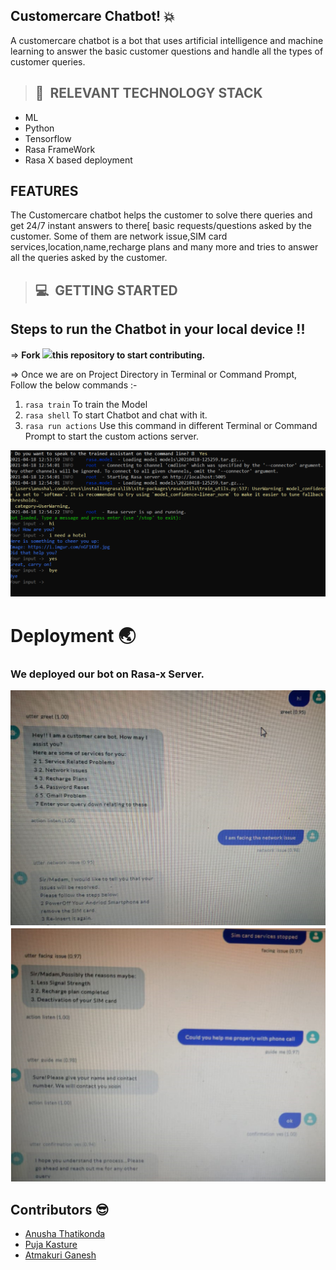 

## Customercare Chatbot! :boom:

A customercare chatbot is a bot that uses artificial intelligence and machine learning to answer the basic customer questions and handle all the types of customer queries.



>## 📂&nbsp; RELEVANT TECHNOLOGY STACK
* ML
* Python
* Tensorflow
* Rasa FrameWork
* Rasa X based deployment

## FEATURES

The Customercare chatbot helps the customer to solve there queries and get 24/7 instant answers to there[ basic requests/questions asked by the customer. Some of them are network issue,SIM card services,location,name,recharge plans and many more and tries to answer all the queries asked by the customer.


>## 💻&nbsp; GETTING STARTED


## Steps to run the Chatbot in your local device !!

=> **Fork <a href=https://github.com/LetsUpgrade/CHIT-CHAT><img src="https://img.icons8.com/ios/24/000000/code-fork.png"></a>this repository to start contributing.**
 
=> Once we are on Project Directory in Terminal or Command Prompt, Follow the below commands :-
1. `rasa train` To train the Model
2. `rasa shell` To start Chatbot and chat with it.
3. `rasa run actions` Use this command in different Terminal or Command Prompt to start the custom actions server.

![Local_server](https://github.com/anut123/Customercare-Chatbot/blob/main/Images/Local_server.png)
# Deployment :earth_asia:
### We deployed our bot on Rasa-x Server.
![Global_Server](https://github.com/anut123/Customercare-Chatbot/blob/main/Images/Global_server.png)
![Global_Server 1](https://github.com/anut123/Customercare-Chatbot/blob/main/Images/Global%20server%201.png)


## Contributors :sunglasses:
* [Anusha Thatikonda](https://github.com/anut123)
* [Puja Kasture](https://github.com/puja-kasture)
* [Atmakuri Ganesh](https://github.com/atmakuriganesh)



